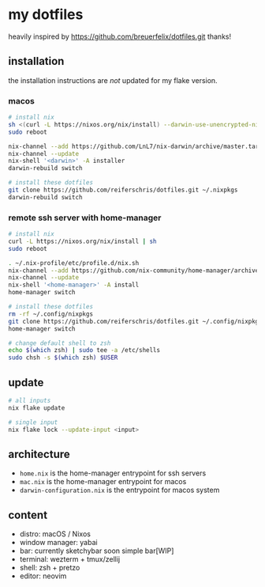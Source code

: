 # my dotfiles

heavily inspired by https://github.com/breuerfelix/dotfiles.git thanks!

## installation

the installation instructions are *not* updated for my flake version.

### macos

```bash
# install nix
sh <(curl -L https://nixos.org/nix/install) --darwin-use-unencrypted-nix-store-volume --daemon
sudo reboot

nix-channel --add https://github.com/LnL7/nix-darwin/archive/master.tar.gz darwin
nix-channel --update
nix-shell '<darwin>' -A installer
darwin-rebuild switch

# install these dotfiles
git clone https://github.com/reiferschris/dotfiles.git ~/.nixpkgs
darwin-rebuild switch
```

### remote ssh server with home-manager

```bash
# install nix
curl -L https://nixos.org/nix/install | sh
sudo reboot

. ~/.nix-profile/etc/profile.d/nix.sh
nix-channel --add https://github.com/nix-community/home-manager/archive/master.tar.gz home-manager
nix-channel --update
nix-shell '<home-manager>' -A install
home-manager switch

# install these dotfiles
rm -rf ~/.config/nixpkgs
git clone https://github.com/reiferschris/dotfiles.git ~/.config/nixpkgs
home-manager switch

# change default shell to zsh
echo $(which zsh) | sudo tee -a /etc/shells
sudo chsh -s $(which zsh) $USER
```

## update

```bash
# all inputs
nix flake update

# single input
nix flake lock --update-input <input>
```

## architecture

* `home.nix` is the home-manager entrypoint for ssh servers 
* `mac.nix` is the home-manager entrypoint for macos
* `darwin-configuration.nix` is the entrypoint for macos system

## content

- distro: macOS / Nixos 
- window manager: yabai
- bar: currently sketchybar soon simple bar[WIP]
- terminal: wezterm + tmux/zellij
- shell: zsh + pretzo
- editor: neovim

